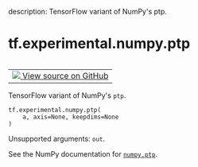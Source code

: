 description: TensorFlow variant of NumPy's ptp.

<div itemscope itemtype="http://developers.google.com/ReferenceObject">
<meta itemprop="name" content="tf.experimental.numpy.ptp" />
<meta itemprop="path" content="Stable" />
</div>

# tf.experimental.numpy.ptp

<!-- Insert buttons and diff -->

<table class="tfo-notebook-buttons tfo-api nocontent" align="left">
<td>
  <a target="_blank" href="https://github.com/tensorflow/tensorflow/blob/r2.4/tensorflow/python/ops/numpy_ops/np_math_ops.py#L1152-L1155">
    <img src="https://www.tensorflow.org/images/GitHub-Mark-32px.png" />
    View source on GitHub
  </a>
</td>
</table>



TensorFlow variant of NumPy's `ptp`.

<pre class="devsite-click-to-copy prettyprint lang-py tfo-signature-link">
<code>tf.experimental.numpy.ptp(
    a, axis=None, keepdims=None
)
</code></pre>



<!-- Placeholder for "Used in" -->

Unsupported arguments: `out`.

See the NumPy documentation for [`numpy.ptp`](https://numpy.org/doc/1.16/reference/generated/numpy.ptp.html).